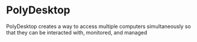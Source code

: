 # PolyDesktop
PolyDesktop creates a way to access multiple computers simultaneously so that they can be interacted with, monitored, and managed
